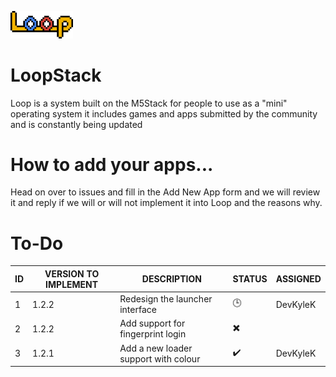 [<img src="https://github.com/DevKyleK/Loop/blob/main/loop.png?raw=true" width="100"/>](image.png)
# LoopStack
Loop is a system built on the M5Stack for people to use as a "mini" operating system it includes games and apps submitted by the community and is constantly being updated

# How to add your apps...

Head on over to issues and fill in the Add New App form and we will review it and reply if we will or will not implement it into Loop and the reasons why.


# To-Do
| ID | VERSION TO IMPLEMENT | DESCRIPTION                          | STATUS | ASSIGNED |
|----|----------------------|--------------------------------------|--------|----------|
| 1  | 1.2.2                | Redesign the launcher interface      | 🕒      | DevKyleK |
| 2  | 1.2.2                | Add support for fingerprint login    | ✖️      |          |
| 3  | 1.2.1                | Add a new loader support with colour | ✔️      | DevKyleK |
